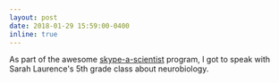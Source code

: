 ```yaml
---
layout: post
date: 2018-01-29 15:59:00-0400
inline: true
---
```


As part of the awesome [skype-a-scientist](https://www.skypeascientist.com) program, I got to speak with Sarah Laurence's 5th grade class about neurobiology.
